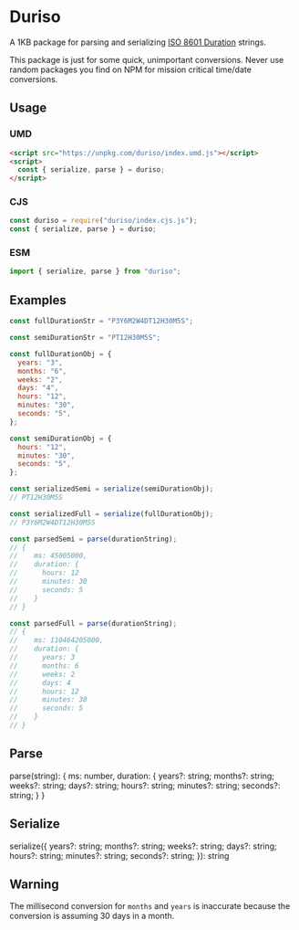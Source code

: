 # Duriso

A 1KB package for parsing and serializing [ISO 8601 Duration](https://en.wikipedia.org/wiki/ISO_8601#Durations) strings.

This package is just for some quick, unimportant conversions. Never use random packages you find on NPM for mission critical time/date conversions.

## Usage

### UMD

```html
<script src="https://unpkg.com/duriso/index.umd.js"></script>
<script>
  const { serialize, parse } = duriso;
</script>
```

### CJS

```js
const duriso = require("duriso/index.cjs.js");
const { serialize, parse } = duriso;
```

### ESM

```js
import { serialize, parse } from "duriso";
```

## Examples

```js
const fullDurationStr = "P3Y6M2W4DT12H30M5S";

const semiDurationStr = "PT12H30M5S";

const fullDurationObj = {
  years: "3",
  months: "6",
  weeks: "2",
  days: "4",
  hours: "12",
  minutes: "30",
  seconds: "5",
};

const semiDurationObj = {
  hours: "12",
  minutes: "30",
  seconds: "5",
};

const serializedSemi = serialize(semiDurationObj);
// PT12H30M5S

const serializedFull = serialize(fullDurationObj);
// P3Y6M2W4DT12H30M5S

const parsedSemi = parse(durationString);
// {
//    ms: 45005000,
//    duration: {
//      hours: 12
//      minutes: 30
//      seconds: 5
//    }
// }

const parsedFull = parse(durationString);
// {
//    ms: 110464205000,
//    duration: {
//      years: 3
//      months: 6
//      weeks: 2
//      days: 4
//      hours: 12
//      minutes: 30
//      seconds: 5
//    }
// }
```

## Parse

parse(string): {
  ms: number,
  duration: {
    years?: string;
    months?: string;
    weeks?: string;
    days?: string;
    hours?: string;
    minutes?: string;
    seconds?: string;
  }
}

## Serialize

serialize({
  years?: string;
  months?: string;
  weeks?: string;
  days?: string;
  hours?: string;
  minutes?: string;
  seconds?: string;
}): string

## Warning

The millisecond conversion for `months` and `years` is inaccurate because the conversion is assuming 30 days in a month.
